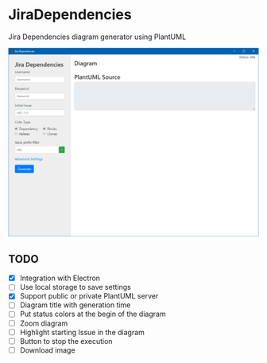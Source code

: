 # JiraDependencies

Jira Dependencies diagram generator using PlantUML

![Screenshot1](./doc/Screenshot1.png)

## TODO

* [x] Integration with Electron
* [ ] Use local storage to save settings
* [x] Support public or private PlantUML server
* [ ] Diagram title with generation time
* [ ] Put status colors at the begin of the diagram
* [ ] Zoom diagram
* [ ] Highlight starting Issue in the diagram
* [ ] Button to stop the execution
* [ ] Download image
